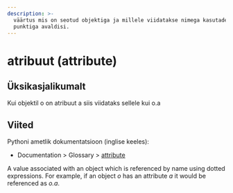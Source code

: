 ```yaml
---
description: >-
  väärtus mis on seotud objektiga ja millele viidatakse nimega kasutades
  punktiga avaldisi.
---
```


# atribuut \(attribute\)

## Üksikasjalikumalt

Kui objektil o on atribuut a siis viidataks sellele kui o.a

## Viited

Pythoni ametlik dokumentatsioon \(inglise keeles\):

* Documentation &gt; Glossary &gt; [attribute](https://docs.python.org/3/glossary.html#term-attribute)

A value associated with an object which is referenced by name using dotted expressions. For example, if an object _o_ has an attribute _a_ it would be referenced as _o.a_.

